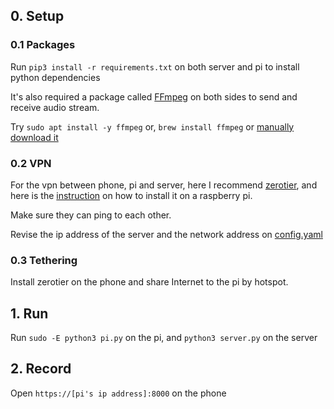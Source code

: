 ## 0. Setup
### 0.1 Packages
Run ```pip3 install -r requirements.txt``` on both server and pi to install python dependencies

It's also required a package called [FFmpeg](https://ffmpeg.org/) on both sides to send and receive audio stream.

Try ```sudo apt install -y ffmpeg``` or, ```brew install ffmpeg``` or [manually download it](https://ffmpeg.org/download.html)

### 0.2 VPN
For the vpn between phone, pi and server, here I recommend [zerotier](https://www.zerotier.com/download/), and here is the [instruction](https://linuxhint.com/install-use-zerotier-raspberry-pi-virtual-network/) on
how to install it on a raspberry pi.

Make sure they can ping to each other.

Revise the ip address of the server and the network address on [config.yaml](./config.yaml)

### 0.3 Tethering
Install zerotier on the phone and share Internet to the pi by hotspot.

## 1. Run
Run ```sudo -E python3 pi.py``` on the pi, and ```python3 server.py``` on the server

## 2. Record
Open ```https://[pi's ip address]:8000``` on the phone